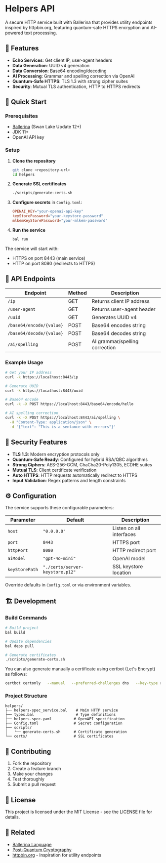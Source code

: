 # Helpers API

A secure HTTP service built with Ballerina that provides utility endpoints inspired by httpbin.org, featuring quantum-safe HTTPS encryption and AI-powered text processing.

## 🚀 Features

- **Echo Services**: Get client IP, user-agent headers
- **Data Generation**: UUID v4 generation  
- **Data Conversion**: Base64 encoding/decoding
- **AI Processing**: Grammar and spelling correction via OpenAI
- **Quantum-Safe HTTPS**: TLS 1.3 with strong cipher suites
- **Security**: Mutual TLS authentication, HTTP to HTTPS redirects

## 🔧 Quick Start

### Prerequisites

- [Ballerina](https://ballerina.io/) (Swan Lake Update 12+)
- JDK 11+
- OpenAI API key

### Setup

1. **Clone the repository**
   ```bash
   git clone <repository-url>
   cd helpers
   ```

2. **Generate SSL certificates**
   ```bash
   ./scripts/generate-certs.sh
   ```

3. **Configure secrets** in `Config.toml`:
   ```toml
   OPENAI_KEY="your-openai-api-key"
   keyStorePassword="your-keystore-password"
   mlkemKeyStorePassword="your-mlkem-password"
   ```

4. **Run the service**
   ```bash
   bal run
   ```

The service will start with:
- HTTPS on port 8443 (main service)
- HTTP on port 8080 (redirects to HTTPS)

## 📡 API Endpoints

| Endpoint | Method | Description |
|----------|--------|-------------|
| `/ip` | GET | Returns client IP address |
| `/user-agent` | GET | Returns user-agent header |
| `/uuid` | GET | Generates UUID v4 |
| `/base64/encode/{value}` | POST | Base64 encodes string |
| `/base64/decode/{value}` | POST | Base64 decodes string |
| `/ai/spelling` | POST | AI grammar/spelling correction |

### Example Usage

```bash
# Get your IP address
curl -k https://localhost:8443/ip

# Generate UUID
curl -k https://localhost:8443/uuid

# Base64 encode
curl -k -X POST https://localhost:8443/base64/encode/hello

# AI spelling correction
curl -k -X POST https://localhost:8443/ai/spelling \
  -H "Content-Type: application/json" \
  -d '{"text": "This is a sentance with errrors"}'
```

## 🔐 Security Features

- **TLS 1.3**: Modern encryption protocols only
- **Quantum-Safe Ready**: Configured for hybrid RSA/QBC algorithms
- **Strong Ciphers**: AES-256-GCM, ChaCha20-Poly1305, ECDHE suites
- **Mutual TLS**: Client certificate verification
- **Auto HTTPS**: HTTP requests automatically redirect to HTTPS
- **Input Validation**: Regex patterns and length constraints

## ⚙️ Configuration

The service supports these configurable parameters:

| Parameter | Default | Description |
|-----------|---------|-------------|
| `host` | `"0.0.0.0"` | Listen on all interfaces |
| `port` | `8443` | HTTPS port |
| `httpPort` | `8080` | HTTP redirect port |
| `aiModel` | `"gpt-4o-mini"` | OpenAI model |
| `keyStorePath` | `"./certs/server-keystore.p12"` | SSL keystore location |

Override defaults in `Config.toml` or via environment variables.

## 🏗️ Development

### Build Commands

```bash
# Build project
bal build

# Update dependencies  
bal deps pull

# Generate certificates
./scripts/generate-certs.sh
```

You can also generate manually a certificate using certbot (Let's Encrypt) as follows:

```bash
certbot certonly   --manual   --preferred-challenges dns   --key-type rsa   --rsa-key-size 4096   -d <DNS_name>

```

### Project Structure

```
helpers/
├── helpers-spec_service.bal    # Main HTTP service
├── types.bal                   # Type definitions
├── helpers-spec.yaml          # OpenAPI specification  
├── Config.toml                # Secret configuration
├── scripts/
│   └── generate-certs.sh      # Certificate generation
└── certs/                     # SSL certificates
```

## 🤝 Contributing

1. Fork the repository
2. Create a feature branch
3. Make your changes
4. Test thoroughly
5. Submit a pull request

## 📝 License

This project is licensed under the MIT License - see the LICENSE file for details.

## 🔗 Related

- [Ballerina Language](https://ballerina.io/)
- [Post-Quantum Cryptography](https://github.com/hwupathum/ballerina-post-quantum-hybrid-encryption-demo)
- [httpbin.org](https://httpbin.org/) - Inspiration for utility endpoints